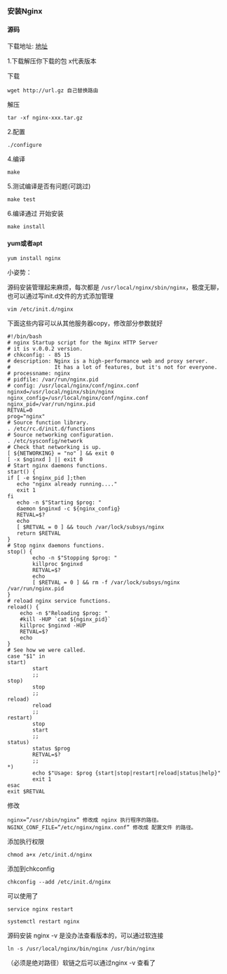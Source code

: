 ### 安装Nginx

#### 源码

下载地址: [地址](http://nginx.org/en/download.html)

1.下载解压你下载的包 x代表版本

下载

`wget http://url.gz 自己替换路由`

解压

`tar -xf nginx-xxx.tar.gz`

2.配置

`./configure `

4.编译

`make`

5.测试编译是否有问题(可跳过)

`make test`

6.编译通过 开始安装

`make install`

#### yum或者apt

`yum install nginx`

小姿势：

源码安装管理起来麻烦，每次都是
`/usr/local/nginx/sbin/nginx`，极度无聊，也可以通过写init.d文件的方式添加管理

`vim /etc/init.d/nginx`

下面这些内容可以从其他服务器copy，修改部分参数就好

```
#!/bin/bash
# nginx Startup script for the Nginx HTTP Server
# it is v.0.0.2 version.
# chkconfig: - 85 15
# description: Nginx is a high-performance web and proxy server.
#              It has a lot of features, but it's not for everyone.
# processname: nginx
# pidfile: /var/run/nginx.pid
# config: /usr/local/nginx/conf/nginx.conf
nginxd=/usr/local/nginx/sbin/nginx
nginx_config=/usr/local/nginx/conf/nginx.conf
nginx_pid=/var/run/nginx.pid
RETVAL=0
prog="nginx"
# Source function library.
. /etc/rc.d/init.d/functions
# Source networking configuration.
. /etc/sysconfig/network
# Check that networking is up.
[ ${NETWORKING} = "no" ] && exit 0
[ -x $nginxd ] || exit 0
# Start nginx daemons functions.
start() {
if [ -e $nginx_pid ];then
   echo "nginx already running...."
   exit 1
fi
   echo -n $"Starting $prog: "
   daemon $nginxd -c ${nginx_config}
   RETVAL=$?
   echo
   [ $RETVAL = 0 ] && touch /var/lock/subsys/nginx
   return $RETVAL
}
# Stop nginx daemons functions.
stop() {
        echo -n $"Stopping $prog: "
        killproc $nginxd
        RETVAL=$?
        echo
        [ $RETVAL = 0 ] && rm -f /var/lock/subsys/nginx /var/run/nginx.pid
}
# reload nginx service functions.
reload() {
    echo -n $"Reloading $prog: "
    #kill -HUP `cat ${nginx_pid}`
    killproc $nginxd -HUP
    RETVAL=$?
    echo
}
# See how we were called.
case "$1" in
start)
        start
        ;;
stop)
        stop
        ;;
reload)
        reload
        ;;
restart)
        stop
        start
        ;;
status)
        status $prog
        RETVAL=$?
        ;;
*)
        echo $"Usage: $prog {start|stop|restart|reload|status|help}"
        exit 1
esac
exit $RETVAL

```

修改
```
nginx=”/usr/sbin/nginx” 修改成 nginx 执行程序的路径。
NGINX_CONF_FILE=”/etc/nginx/nginx.conf” 修改成 配置文件 的路径。
```

添加执行权限

`chmod a+x /etc/init.d/nginx`

添加到chkconfig

`chkconfig --add /etc/init.d/nginx`

可以使用了

`service nginx restart`

`systemctl restart nginx`

源码安装 nginx -v 是没办法查看版本的，可以通过软连接

`ln -s /usr/local/nginx/bin/nginx /usr/bin/nginx`

（必须是绝对路径）软链之后可以通过nginx -v 查看了

